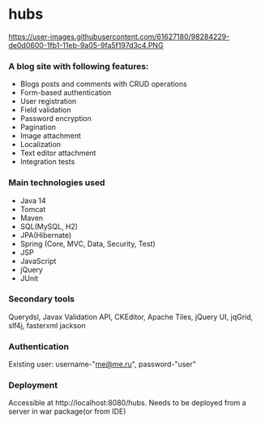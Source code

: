 # hubs
https://user-images.githubusercontent.com/61627180/98284229-de0d0600-1fb1-11eb-9a05-9fa5f197d3c4.PNG
### A blog site with following features:
- Blogs posts and comments with CRUD operations
- Form-based authentication
- User registration
- Field validation
- Password encryption
- Pagination
- Image attachment
- Localization 
- Text editor attachment
- Integration tests
### Main technologies used
- Java 14
- Tomcat
- Maven
- SQL(MySQL, H2)
- JPA(Hibernate)
- Spring (Core, MVC, Data, Security, Test)
- JSP
- JavaScript
- jQuery
- JUnit 
### Secondary tools
Querydsl, Javax Validation API, CKEditor, Apache Tiles, jQuery UI, jqGrid, slf4j, fasterxml jackson
### Authentication
Existing user: username-"me@me.ru", password-"user"
### Deployment
Accessible at http://localhost:8080/hubs.
Needs to be deployed from a server in war package(or from IDE)

 
